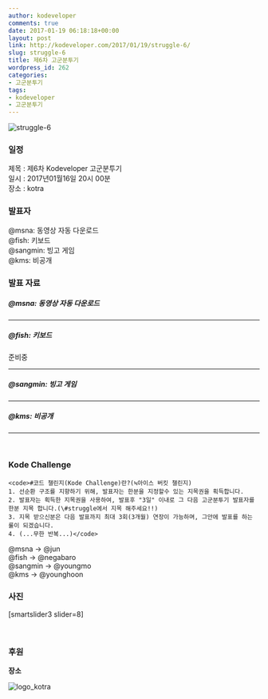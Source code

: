 ```yaml
---
author: kodeveloper
comments: true
date: 2017-01-19 06:18:18+00:00
layout: post
link: http://kodeveloper.com/2017/01/19/struggle-6/
slug: struggle-6
title: 제6차 고군분투기
wordpress_id: 262
categories:
- 고군분투기
tags:
- kodeveloper
- 고군분투기
---
```


![struggle-6](http://kodeveloper.com/wp-content/uploads/2017/01/struggle-6-1024x574.png)

### 일정

제목 : 제6차 Kodeveloper 고군분투기  
일시 : 2017년01월16일 20시 00분  
장소 : kotra

### 발표자

@msna: 동영상 자동 다운로드  
@fish: 키보드  
@sangmin: 빙고 게임  
@kms: 비공개

### 발표 자료

##### @msna: 동영상 자동 다운로드

* * *

##### @fish: 키보드

준비중

* * *

##### @sangmin: 빙고 게임

* * *

##### @kms: 비공개

* * *

 

### Kode Challenge
    
    <code>#코드 챌린지(Kode Challenge)란?(≒아이스 버킷 챌린지)
    1. 선순환 구조를 지향하기 위해, 발표자는 한분을 지정할수 있는 지목권을 획득합니다.
    2. 발표자는 획득한 지목권을 사용하여, 발표후 "3일" 이내로 그 다음 고군분투기 발표자를 한분 지목 합니다.(\#struggle에서 지목 해주세요!!)
    3. 지목 받으신분은 다음 발표까지 최대 3회(3개월) 연장이 가능하며, 그안에 발표를 하는 룰이 되겠습니다.
    4. (...무한 반복...)</code>

@msna → @jun  
@fish → @negabaro  
@sangmin → @youngmo  
@kms → @younghoon

### 사진

[smartslider3 slider=8]

 

### 후원

**장소**

![logo_kotra](http://kodeveloper.com/wp-content/uploads/2017/01/logo_kotra-300x115.jpg)
